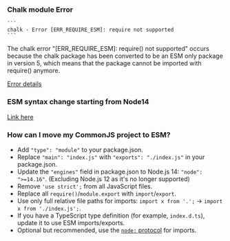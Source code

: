 ### Chalk module Error
    ```
    chalk - Error [ERR_REQUIRE_ESM]: require not supported
    ```

The chalk error "[ERR_REQUIRE_ESM]: require() not supported" occurs because the chalk package has been converted to be an ESM only package in version 5, which means that the package cannot be imported with require() anymore.

[Error details](https://bobbyhadz.com/blog/javascript-chalk-error-err-require-esm-of-es-module)

### ESM syntax change starting from Node14

[Link here](https://gist.github.com/sindresorhus/a39789f98801d908bbc7ff3ecc99d99c#how-can-i-move-my-commonjs-project-to-esm)

### How can I move my CommonJS project to ESM?

- Add `"type": "module"` to your package.json.
- Replace `"main": "index.js"` with `"exports": "./index.js"` in your package.json.
- Update the `"engines"` field in package.json to Node.js 14: `"node": ">=14.16"`. (Excluding Node.js 12 as it's no longer supported)
- Remove `'use strict';` from all JavaScript files.
- Replace all `require()`/`module.export` with `import`/`export`.
- Use only full relative file paths for imports: `import x from '.';` → `import x from './index.js';`.
- If you have a TypeScript type definition (for example, `index.d.ts`), update it to use ESM imports/exports.
- Optional but recommended, use the [`node:` protocol](https://nodejs.org/api/esm.html#esm_node_imports) for imports.